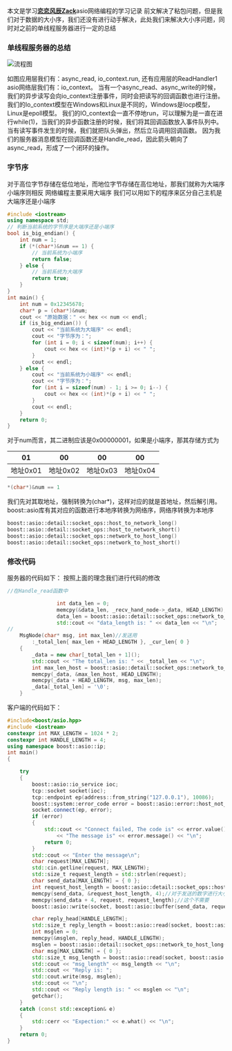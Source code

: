 本文是学习[**恋恋风辰Zack**](https://space.bilibili.com/271469206)asio网络编程的学习记录
前文解决了粘包问题，但是我们对于数据的大小序，我们还没有进行动手解决，此处我们来解决大小序问题，同时对之前的单线程服务器进行一定的总结
### 单线程服务器的总结
![流程图](https://i0.hdslb.com/bfs/note/8367579a4c89df62c5aaac54eca2180a0ca251d8.png)

如图应用层我们有：async_read, io_context.run, 还有应用层的ReadHandler1
asio网络层我们有：io_context。
当有一个async_read、async_write的时候，我们的异步读写会向io_context注册事件，同时会把读写的回调函数也进行注册。
我们的Io_context模型在Windows和Linux是不同的，Windows是Iocp模型，Linux是epoll模型。
我们的IO_context会一直不停地run，可以理解为是一直在进行while(1)，当我们的异步函数注册的时候，我们将其回调函数放入事件队列中。
当有读写事件发生的时候，我们就把队头弹出，然后立马调用回调函数。
因为我们的服务器消息模型在回调函数还是Handle_read，因此箭头朝向了async_read，形成了一个闭环的操作。
### 字节序
对于高位字节存储在低位地址，而地位字节存储在高位地址，那我们就称为大端序
小端序则相反
网络编程主要采用大端序
我们可以用如下的程序来区分自己主机是大端序还是小端序
```cpp
#include <iostream>
using namespace std;
// 判断当前系统的字节序是大端序还是小端序
bool is_big_endian() {
    int num = 1;
    if (*(char*)&num == 1) {
        // 当前系统为小端序
        return false;
    } else {
        // 当前系统为大端序
        return true;
    }
}
int main() {
    int num = 0x12345678;
    char* p = (char*)&num;
    cout << "原始数据：" << hex << num << endl;
    if (is_big_endian()) {
        cout << "当前系统为大端序" << endl;
        cout << "字节序为：";
        for (int i = 0; i < sizeof(num); i++) {
            cout << hex << (int)*(p + i) << " ";
        }
        cout << endl;
    } else {
        cout << "当前系统为小端序" << endl;
        cout << "字节序为：";
        for (int i = sizeof(num) - 1; i >= 0; i--) {
            cout << hex << (int)*(p + i) << " ";
        }
        cout << endl;
    }
    return 0;
}
```
对于num而言，其二进制应该是0x00000001，如果是小端序，那其存储方式为

| 01 | 00 | 00 |00|
|-|-|-|-|
| 地址0x01| 地址0x02 | 地址0x03 | 地址0x04|

```c++
*(char*)&num == 1 
```
我们先对其取地址，强制转换为(char*)，这样对应的就是首地址，然后解引用。
boost::asio库有其对应的函数进行本地序转换为网络序，网络序转换为本地序
```cpp
boost::asio::detail::socket_ops::host_to_network_long()
boost::asio::detail::socket_ops::host_to_network_short()
boost::asio::detail::socket_ops::network_to_host_long()
boost::asio::detail::socket_ops::network_to_host_short()
```

### 修改代码
服务器的代码如下：
按照上面的理念我们进行代码的修改
```cpp
//在Handle_read函数中

				int data_len = 0;
				memcpy(&data_len, _recv_hand_node->_data, HEAD_LENGTH);
				data_len = boost::asio::detail::socket_ops::network_to_host_long(data_len);
				std::cout << "data_length is: " << data_len << "\n";
//
	MsgNode(char* msg, int max_len)//发送用
		:_total_len{ max_len + HEAD_LENGTH }, _cur_len{ 0 }
	{
		_data = new char[_total_len + 1]();
		std::cout << "The total_len is: " << _total_len << "\n";
		int max_len_host = boost::asio::detail::socket_ops::network_to_host_long(max_len);
		memcpy(_data, &max_len_host, HEAD_LENGTH);
		memcpy(_data + HEAD_LENGTH, msg, max_len);
		_data[_total_len] = '\0';
	}
```
客户端的代码如下：
```cpp
#include<boost/asio.hpp>
#include <iostream>
constexpr int MAX_LENGTH = 1024 * 2;
constexpr int HANDLE_LENGTH = 4;
using namespace boost::asio::ip;
int main()
{

	try
	{
		boost::asio::io_service ioc;
		tcp::socket socket(ioc);
		tcp::endpoint ep(address::from_string("127.0.0.1"), 10086);
		boost::system::error_code error = boost::asio::error::host_not_found;
		socket.connect(ep, error);
		if (error)
		{
			std::cout << "Connect failed, The code is" << error.value()
				<< "The message is" << error.message() << "\n";
			return 0;
		}
		std::cout << "Enter the message\n";
		char request[MAX_LENGTH];
		std::cin.getline(request, MAX_LENGTH);
		std::size_t request_length = std::strlen(request);
		char send_data[MAX_LENGTH] = { 0 };
		int request_host_length = boost::asio::detail::socket_ops::host_to_network_long(request_length);
		memcpy(send_data, &request_host_length, 4);//对于发送的数字进行大小序端
		memcpy(send_data + 4, request, request_length);//这个不需要
		boost::asio::write(socket, boost::asio::buffer(send_data, request_length + 4));

		char reply_head[HANDLE_LENGTH];
		std::size_t reply_length = boost::asio::read(socket, boost::asio::buffer(reply_head, HANDLE_LENGTH));
		int msglen = 0;
		memcpy(&msglen, reply_head, HANDLE_LENGTH);
		msglen = boost::asio::detail::socket_ops::network_to_host_long(msglen);
		char msg[MAX_LENGTH] = { 0 };
		std::size_t msg_length = boost::asio::read(socket, boost::asio::buffer(msg, msglen));
		std::cout << "msg_length" << msg_length << "\n";
		std::cout << "Reply is: ";
		std::cout.write(msg, msglen);
		std::cout << "\n";
		std::cout << "Reply length is: " << msglen << "\n";
		getchar();
	}
	catch (const std::exception& e)
	{
		std::cerr << "Expection:" << e.what() << "\n";
	}
	return 0;
}


```
